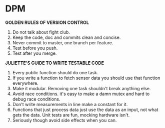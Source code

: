 # DPM

**GOLDEN RULES OF VERSION CONTROL**   
1. Do not talk about fight club.  
2. Keep the code, doc and commits clean and concise.  
3. Never commit to master, one branch per feature.  
4. Test before you push.  
5. Test after you merge.  

**JULIETTE'S GUIDE TO WRITE TESTABLE CODE**   
1. Every public function should do one task.  
2. If you write a function to fetch sensor data you should use that function everywhere.   
3. Make it modular. Removing one task shouldn't break anything else.  
4. Avoid race conditions. it's easy to make a damn mutex and hard to debug race conditions.  
5. Don't write measurements in line make a constant for it.  
6. Functions that just process data just use the data as an input, not what gets the data. Unit tests are fun, mocking hardware isn't.  
7. Seriously though avoid side effects when you can.

